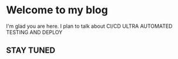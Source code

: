 # Welcome to my blog

I'm glad you are here. I plan to talk about CI/CD
ULTRA AUTOMATED TESTING AND DEPLOY

## STAY TUNED
